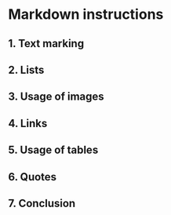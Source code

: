 # Markdown instructions
## 1. Text marking
## 2. Lists
## 3. Usage of images
## 4. Links
## 5. Usage of tables
## 6. Quotes
## 7. Conclusion